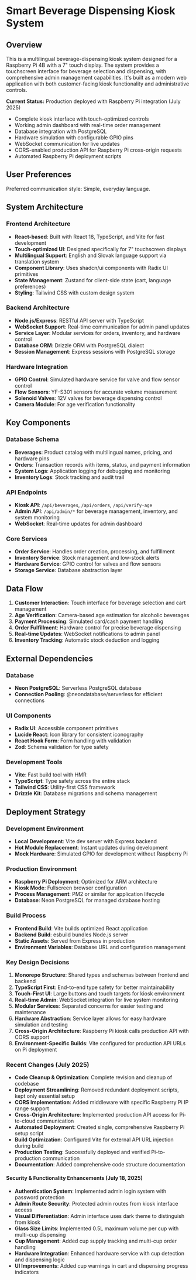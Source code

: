 # Smart Beverage Dispensing Kiosk System

## Overview

This is a multilingual beverage-dispensing kiosk system designed for a Raspberry Pi 4B with a 7" touch display. The system provides a touchscreen interface for beverage selection and dispensing, with comprehensive admin management capabilities. It's built as a modern web application with both customer-facing kiosk functionality and administrative controls.

**Current Status:** Production deployed with Raspberry Pi integration (July 2025)
- Complete kiosk interface with touch-optimized controls
- Working admin dashboard with real-time order management
- Database integration with PostgreSQL
- Hardware simulation with configurable GPIO pins
- WebSocket communication for live updates
- CORS-enabled production API for Raspberry Pi cross-origin requests
- Automated Raspberry Pi deployment scripts

## User Preferences

Preferred communication style: Simple, everyday language.

## System Architecture

### Frontend Architecture
- **React-based**: Built with React 18, TypeScript, and Vite for fast development
- **Touch-optimized UI**: Designed specifically for 7" touchscreen displays
- **Multilingual Support**: English and Slovak language support via translation system
- **Component Library**: Uses shadcn/ui components with Radix UI primitives
- **State Management**: Zustand for client-side state (cart, language preferences)
- **Styling**: Tailwind CSS with custom design system

### Backend Architecture
- **Node.js/Express**: RESTful API server with TypeScript
- **WebSocket Support**: Real-time communication for admin panel updates
- **Service Layer**: Modular services for orders, inventory, and hardware control
- **Database ORM**: Drizzle ORM with PostgreSQL dialect
- **Session Management**: Express sessions with PostgreSQL storage

### Hardware Integration
- **GPIO Control**: Simulated hardware service for valve and flow sensor control
- **Flow Sensors**: YF-S301 sensors for accurate volume measurement
- **Solenoid Valves**: 12V valves for beverage dispensing control
- **Camera Module**: For age verification functionality

## Key Components

### Database Schema
- **Beverages**: Product catalog with multilingual names, pricing, and hardware pins
- **Orders**: Transaction records with items, status, and payment information
- **System Logs**: Application logging for debugging and monitoring
- **Inventory Logs**: Stock tracking and audit trail

### API Endpoints
- **Kiosk API**: `/api/beverages`, `/api/orders`, `/api/verify-age`
- **Admin API**: `/api/admin/*` for beverage management, inventory, and system monitoring
- **WebSocket**: Real-time updates for admin dashboard

### Core Services
- **Order Service**: Handles order creation, processing, and fulfillment
- **Inventory Service**: Stock management and low-stock alerts
- **Hardware Service**: GPIO control for valves and flow sensors
- **Storage Service**: Database abstraction layer

## Data Flow

1. **Customer Interaction**: Touch interface for beverage selection and cart management
2. **Age Verification**: Camera-based age estimation for alcoholic beverages
3. **Payment Processing**: Simulated card/cash payment handling
4. **Order Fulfillment**: Hardware control for precise beverage dispensing
5. **Real-time Updates**: WebSocket notifications to admin panel
6. **Inventory Tracking**: Automatic stock deduction and logging

## External Dependencies

### Database
- **Neon PostgreSQL**: Serverless PostgreSQL database
- **Connection Pooling**: @neondatabase/serverless for efficient connections

### UI Components
- **Radix UI**: Accessible component primitives
- **Lucide React**: Icon library for consistent iconography
- **React Hook Form**: Form handling with validation
- **Zod**: Schema validation for type safety

### Development Tools
- **Vite**: Fast build tool with HMR
- **TypeScript**: Type safety across the entire stack
- **Tailwind CSS**: Utility-first CSS framework
- **Drizzle Kit**: Database migrations and schema management

## Deployment Strategy

### Development Environment
- **Local Development**: Vite dev server with Express backend
- **Hot Module Replacement**: Instant updates during development
- **Mock Hardware**: Simulated GPIO for development without Raspberry Pi

### Production Environment
- **Raspberry Pi Deployment**: Optimized for ARM architecture
- **Kiosk Mode**: Fullscreen browser configuration
- **Process Management**: PM2 or similar for application lifecycle
- **Database**: Neon PostgreSQL for managed database hosting

### Build Process
- **Frontend Build**: Vite builds optimized React application
- **Backend Build**: esbuild bundles Node.js server
- **Static Assets**: Served from Express in production
- **Environment Variables**: Database URL and configuration management

### Key Design Decisions

1. **Monorepo Structure**: Shared types and schemas between frontend and backend
2. **TypeScript First**: End-to-end type safety for better maintainability
3. **Touch-First UI**: Large buttons and touch targets for kiosk environment
4. **Real-time Admin**: WebSocket integration for live system monitoring
5. **Modular Services**: Separated concerns for easier testing and maintenance
6. **Hardware Abstraction**: Service layer allows for easy hardware simulation and testing
7. **Cross-Origin Architecture**: Raspberry Pi kiosk calls production API with CORS support
8. **Environment-Specific Builds**: Vite configured for production API URLs on Pi deployment

### Recent Changes (July 2025)

- **Code Cleanup & Optimization**: Complete revision and cleanup of codebase
- **Deployment Streamlining**: Removed redundant deployment scripts, kept only essential setup
- **CORS Implementation**: Added middleware with specific Raspberry Pi IP range support
- **Cross-Origin Architecture**: Implemented production API access for Pi-to-cloud communication
- **Automated Deployment**: Created single, comprehensive Raspberry Pi setup script
- **Build Optimization**: Configured Vite for external API URL injection during build
- **Production Testing**: Successfully deployed and verified Pi-to-production communication
- **Documentation**: Added comprehensive code structure documentation

#### Security & Functionality Enhancements (July 18, 2025)
- **Authentication System**: Implemented admin login system with password protection
- **Admin Route Security**: Protected admin routes from kiosk interface access
- **Visual Differentiation**: Admin interface uses dark theme to distinguish from kiosk
- **Glass Size Limits**: Implemented 0.5L maximum volume per cup with multi-cup dispensing
- **Cup Management**: Added cup supply tracking and multi-cup order handling
- **Hardware Integration**: Enhanced hardware service with cup detection and dispensing logic
- **UI Improvements**: Added cup warnings in cart and dispensing progress indicators